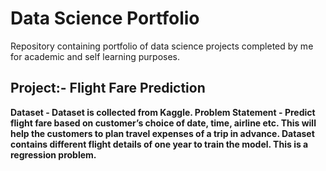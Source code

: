 # Data Science Portfolio

Repository containing portfolio of data science projects completed by me for academic and self learning purposes.

## Project:- Flight Fare Prediction

<b> Dataset <b>- Dataset is collected from Kaggle.
<b> Problem Statement <b>- Predict flight fare based on customer’s choice of date, time, airline etc. This will help the customers to plan travel expenses of a trip in advance. 
Dataset contains different flight details of one year to train the model. This is a regression problem.
